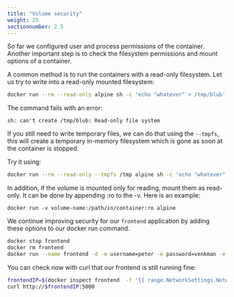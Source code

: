 ```yaml
---
title: "Volume security"
weight: 25
sectionnumber: 2.5
---
```



So far we configured user and process permissions of the container. Another important step is to check the filesystem permissions and mount options of a container.

A common method is to run the containers with a read-only filesystem.  Let us try to write into a read-only mounted filesystem:

```bash
docker run --rm --read-only alpine sh -c 'echo "whatever" > /tmp/blub'
```

The command fails with an error:

```
sh: can't create /tmp/blub: Read-only file system
```

If you still need to write temporary files, we can do that using the `--tmpfs`, this will create a temporary in-memory filesystem which is gone as soon at the container is stopped.

Try it using:

```bash
docker run --rm --read-only --tmpfs /tmp alpine sh -c 'echo "whatever" > /tmp/blub'
```

In addition, if the volume is mounted only for reading, mount them as read-only. It can be done by appending :ro to the -v. Here is an example:

```
docker run -v volume-name:/path/in/container:ro alpine
```

We continue improving security for our `frontend` application by adding these options to our docker run command.

```bash
docker stop frontend
docker rm frontend
docker run --name frontend -d -e username=peter -e password=venkman -e servername=$ip --cap-drop ALL --security-opt=no-new-privileges --read-only --tmpfs /tmp container-lab-frontend:v2.0
```

You can check now with curl that our frontend is still running fine:

```bash
frontendIP=$(docker inspect frontend  -f '{{ range.NetworkSettings.Networks }}{{ .IPAddress }}{{ end }}')
curl http://$frontendIP:5000
```
